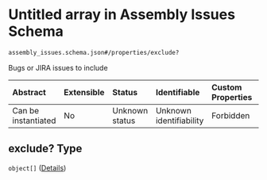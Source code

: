 # Untitled array in Assembly Issues Schema

```txt
assembly_issues.schema.json#/properties/exclude?
```

Bugs or JIRA issues to include

| Abstract            | Extensible | Status         | Identifiable            | Custom Properties | Additional Properties | Access Restrictions | Defined In                                                                                  |
| :------------------ | :--------- | :------------- | :---------------------- | :---------------- | :-------------------- | :------------------ | :------------------------------------------------------------------------------------------ |
| Can be instantiated | No         | Unknown status | Unknown identifiability | Forbidden         | Allowed               | none                | [assembly\_issues.schema.json\*](../out/assembly_issues.schema.json "open original schema") |

## exclude? Type

`object[]` ([Details](assembly_issues-properties-include-items.md))
